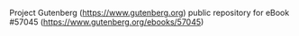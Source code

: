 Project Gutenberg (https://www.gutenberg.org) public repository for
eBook #57045 (https://www.gutenberg.org/ebooks/57045)
